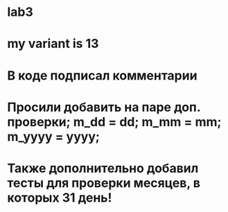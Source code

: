# lab3
# my variant is 13
# В коде подписал комментарии
# Просили добавить на паре доп. проверки; m_dd = dd; m_mm = mm; m_yyyy = yyyy; 
# Также дополнительно добавил тесты для проверки месяцев, в которых 31 день!
